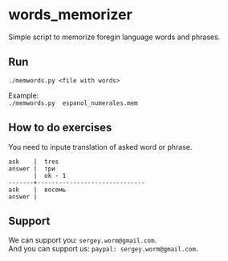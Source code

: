 # words_memorizer
Simple script to memorize foregin language words and phrases.

## Run

`./memwords.py <file with words>`

Example:  
`./memwords.py  espanol_numerales.mem`

## How to do exercises

You need to inpute translation of asked word or phrase.

```
ask    |  tres
answer |  три
       |  ok - 1
-------+------------------------------
ask    |  восемь
answer |
```

## Support

We can support you:  `sergey.worm@gmail.com`.  
And you can support us:  `paypal: sergey.worm@gmail.com`.
